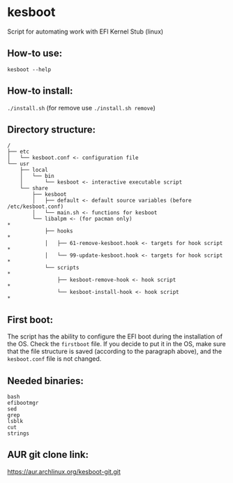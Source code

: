 # kesboot
Script for automating work with EFI Kernel Stub (linux)

## How-to use:
`kesboot --help`

## How-to install:
`./install.sh` (for remove use `./install.sh remove`)

## Directory structure:
```
/
├── etc
│   └── kesboot.conf <- configuration file
└── usr
    ├── local
    │   └── bin
    │       └── kesboot <- interactive executable script
    └── share
        ├── kesboot
        │   ├── default <- default source variables (before /etc/kesboot.conf)
        │   └── main.sh <- functions for kesboot
        └── libalpm <- (for pacman only)                              *
            ├── hooks                                                 *
            │   ├── 61-remove-kesboot.hook <- targets for hook script *
            │   └── 99-update-kesboot.hook <- targets for hook script *
            └── scripts                                               *
                ├── kesboot-remove-hook <- hook script                *
                └── kesboot-install-hook <- hook script               *
```

## First boot:
The script has the ability to configure the EFI boot during the installation of the OS. Check the `firstboot` file. If you decide to put it in the OS, make sure that the file structure is saved (according to the paragraph above), and the `kesboot.conf` file is not changed.

## Needed binaries:
```
bash
efibootmgr
sed
grep
lsblk 
cut
strings
```

## AUR git clone link:

https://aur.archlinux.org/kesboot-git.git
